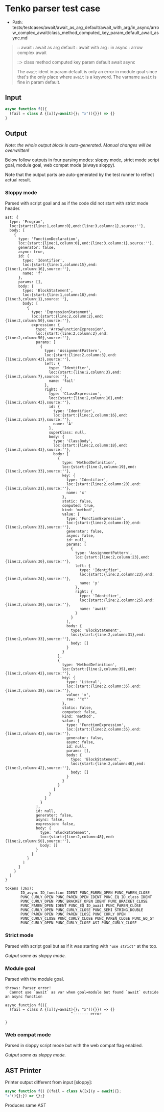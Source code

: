 # Tenko parser test case

- Path: tests/testcases/await/await_as_arg_default/await_with_arg/in_async/arrow_complex_await/class_method_computed_key_param_default_await_async.md

> :: await : await as arg default : await with arg : in async : arrow complex await
>
> ::> class method computed key param default await async
>
> The `await` ident in param default is only an error in module goal since that's the only place where `await` is a keyword. The varname `await` is fine in param default.

## Input

`````js
async function f(){
  (fail = class A {[x](y=await){}; "x"(){}}) => {}
}
`````

## Output

_Note: the whole output block is auto-generated. Manual changes will be overwritten!_

Below follow outputs in four parsing modes: sloppy mode, strict mode script goal, module goal, web compat mode (always sloppy).

Note that the output parts are auto-generated by the test runner to reflect actual result.

### Sloppy mode

Parsed with script goal and as if the code did not start with strict mode header.

`````
ast: {
  type: 'Program',
  loc:{start:{line:1,column:0},end:{line:3,column:1},source:''},
  body: [
    {
      type: 'FunctionDeclaration',
      loc:{start:{line:1,column:0},end:{line:3,column:1},source:''},
      generator: false,
      async: true,
      id: {
        type: 'Identifier',
        loc:{start:{line:1,column:15},end:{line:1,column:16},source:''},
        name: 'f'
      },
      params: [],
      body: {
        type: 'BlockStatement',
        loc:{start:{line:1,column:18},end:{line:3,column:1},source:''},
        body: [
          {
            type: 'ExpressionStatement',
            loc:{start:{line:2,column:2},end:{line:2,column:50},source:''},
            expression: {
              type: 'ArrowFunctionExpression',
              loc:{start:{line:2,column:2},end:{line:2,column:50},source:''},
              params: [
                {
                  type: 'AssignmentPattern',
                  loc:{start:{line:2,column:3},end:{line:2,column:43},source:''},
                  left: {
                    type: 'Identifier',
                    loc:{start:{line:2,column:3},end:{line:2,column:7},source:''},
                    name: 'fail'
                  },
                  right: {
                    type: 'ClassExpression',
                    loc:{start:{line:2,column:10},end:{line:2,column:43},source:''},
                    id: {
                      type: 'Identifier',
                      loc:{start:{line:2,column:16},end:{line:2,column:17},source:''},
                      name: 'A'
                    },
                    superClass: null,
                    body: {
                      type: 'ClassBody',
                      loc:{start:{line:2,column:18},end:{line:2,column:43},source:''},
                      body: [
                        {
                          type: 'MethodDefinition',
                          loc:{start:{line:2,column:19},end:{line:2,column:33},source:''},
                          key: {
                            type: 'Identifier',
                            loc:{start:{line:2,column:20},end:{line:2,column:21},source:''},
                            name: 'x'
                          },
                          static: false,
                          computed: true,
                          kind: 'method',
                          value: {
                            type: 'FunctionExpression',
                            loc:{start:{line:2,column:19},end:{line:2,column:33},source:''},
                            generator: false,
                            async: false,
                            id: null,
                            params: [
                              {
                                type: 'AssignmentPattern',
                                loc:{start:{line:2,column:23},end:{line:2,column:30},source:''},
                                left: {
                                  type: 'Identifier',
                                  loc:{start:{line:2,column:23},end:{line:2,column:24},source:''},
                                  name: 'y'
                                },
                                right: {
                                  type: 'Identifier',
                                  loc:{start:{line:2,column:25},end:{line:2,column:30},source:''},
                                  name: 'await'
                                }
                              }
                            ],
                            body: {
                              type: 'BlockStatement',
                              loc:{start:{line:2,column:31},end:{line:2,column:33},source:''},
                              body: []
                            }
                          }
                        },
                        {
                          type: 'MethodDefinition',
                          loc:{start:{line:2,column:35},end:{line:2,column:42},source:''},
                          key: {
                            type: 'Literal',
                            loc:{start:{line:2,column:35},end:{line:2,column:38},source:''},
                            value: 'x',
                            raw: '"x"'
                          },
                          static: false,
                          computed: false,
                          kind: 'method',
                          value: {
                            type: 'FunctionExpression',
                            loc:{start:{line:2,column:35},end:{line:2,column:42},source:''},
                            generator: false,
                            async: false,
                            id: null,
                            params: [],
                            body: {
                              type: 'BlockStatement',
                              loc:{start:{line:2,column:40},end:{line:2,column:42},source:''},
                              body: []
                            }
                          }
                        }
                      ]
                    }
                  }
                }
              ],
              id: null,
              generator: false,
              async: false,
              expression: false,
              body: {
                type: 'BlockStatement',
                loc:{start:{line:2,column:48},end:{line:2,column:50},source:''},
                body: []
              }
            }
          }
        ]
      }
    }
  ]
}

tokens (36x):
       ID_async ID_function IDENT PUNC_PAREN_OPEN PUNC_PAREN_CLOSE
       PUNC_CURLY_OPEN PUNC_PAREN_OPEN IDENT PUNC_EQ ID_class IDENT
       PUNC_CURLY_OPEN PUNC_BRACKET_OPEN IDENT PUNC_BRACKET_CLOSE
       PUNC_PAREN_OPEN IDENT PUNC_EQ ID_await PUNC_PAREN_CLOSE
       PUNC_CURLY_OPEN PUNC_CURLY_CLOSE PUNC_SEMI STRING_DOUBLE
       PUNC_PAREN_OPEN PUNC_PAREN_CLOSE PUNC_CURLY_OPEN
       PUNC_CURLY_CLOSE PUNC_CURLY_CLOSE PUNC_PAREN_CLOSE PUNC_EQ_GT
       PUNC_CURLY_OPEN PUNC_CURLY_CLOSE ASI PUNC_CURLY_CLOSE
`````

### Strict mode

Parsed with script goal but as if it was starting with `"use strict"` at the top.

_Output same as sloppy mode._

### Module goal

Parsed with the module goal.

`````
throws: Parser error!
  Cannot use `await` as var when goal=module but found `await` outside an async function

async function f(){
  (fail = class A {[x](y=await){}; "x"(){}}) => {}
                              ^------- error

}
`````


### Web compat mode

Parsed in sloppy script mode but with the web compat flag enabled.

_Output same as sloppy mode._

## AST Printer

Printer output different from input [sloppy]:

````js
async function f() {(fail = class A{[x](y = await){};
"x"(){};}) => {};}
````

Produces same AST
